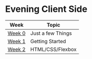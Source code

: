 # Evening Client Side

<!-- UPDATE THE DATES FOR THE WEEKS -->
| Week | Topic |
|---|---|
| [Week 0](./week00/README.md) | Just a few Things |
| [Week 1](./week01/README.md) | Getting Started |
| [Week 2](./week02/README.md) | HTML/CSS/Flexbox |
